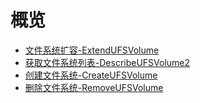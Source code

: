 # 概览
* [文件系统扩容-ExtendUFSVolume](api/ufs-api/extend_ufs_volume)
* [获取文件系统列表-DescribeUFSVolume2](api/ufs-api/describe_ufs_volume2)
* [创建文件系统-CreateUFSVolume](api/ufs-api/create_ufs_volume)
* [删除文件系统-RemoveUFSVolume](api/ufs-api/remove_ufs_volume)
